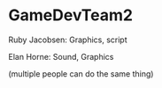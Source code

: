 # GameDevTeam2
Ruby Jacobsen: Graphics, script

Elan Horne: Sound, Graphics

(multiple people can do the same thing)

